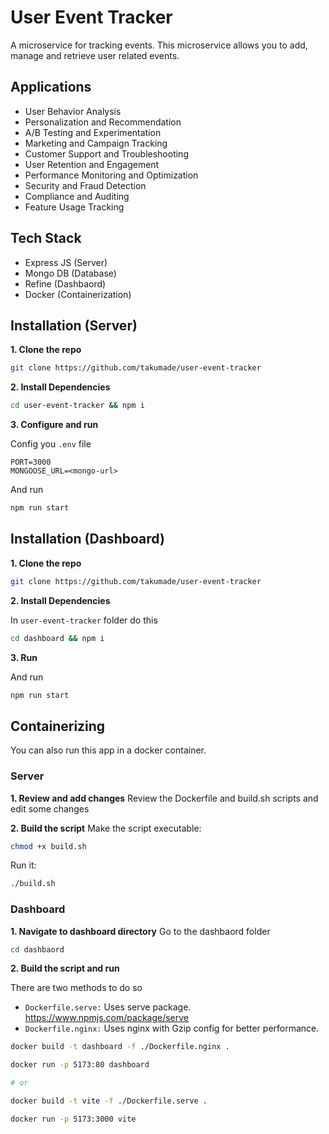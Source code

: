 # User Event Tracker

A microservice for tracking events. This microservice allows you to add, manage and retrieve user related events.


## Applications
- User Behavior Analysis
- Personalization and Recommendation
- A/B Testing and Experimentation
- Marketing and Campaign Tracking
- Customer Support and Troubleshooting
- User Retention and Engagement
- Performance Monitoring and Optimization
- Security and Fraud Detection
- Compliance and Auditing
- Feature Usage Tracking

## Tech Stack
- Express JS (Server)
- Mongo DB (Database)
- Refine (Dashbaord)
- Docker (Containerization)

## Installation (Server)

**1. Clone the repo**
```sh
git clone https://github.com/takumade/user-event-tracker
```

**2. Install Dependencies**
```sh
cd user-event-tracker && npm i
```

**3. Configure and run**

Config you `.env` file

```env
PORT=3000
MONGOOSE_URL=<mongo-url>
```

And run
```sh
npm run start
```


## Installation (Dashboard)

**1. Clone the repo**
```sh
git clone https://github.com/takumade/user-event-tracker
```

**2. Install Dependencies**

In `user-event-tracker` folder do this
```sh
cd dashboard && npm i
```

**3. Run**

And run
```sh
npm run start
```

## Containerizing

You can also run this app in a docker container.

### Server

**1. Review and add changes**
Review  the Dockerfile and build.sh scripts and edit some changes

**2. Build the script**
Make the script executable:

```sh
chmod +x build.sh
```

Run it:

```sh
./build.sh
```

### Dashboard

**1. Navigate to dashboard directory**
Go to the dashbaord folder

```sh
cd dashbaord
```

**2. Build the script and run**

There are two methods to do so
- `Dockerfile.serve:` Uses serve package. https://www.npmjs.com/package/serve
- `Dockerfile.nginx:` Uses nginx with Gzip config for better performance.


```sh
docker build -t dashboard -f ./Dockerfile.nginx .

docker run -p 5173:80 dashboard

# or

docker build -t vite -f ./Dockerfile.serve .

docker run -p 5173:3000 vite
```